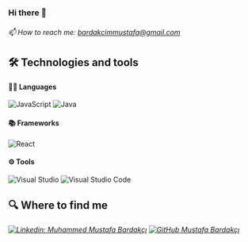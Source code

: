 ### Hi there 👋
###### 📫 How to reach me: bardakcimmustafa@gmail.com

## 🛠  Technologies and tools
#### 🧑‍💻 Languages 
![JavaScript](https://img.shields.io/badge/-JavaScript-black?style=flat-square&logo=javascript)
![Java](https://img.shields.io/badge/-Java-black?style=flat-square&logo=java)
#### 

#### 📚 Frameworks
![React](https://img.shields.io/badge/-React.js-black?style=flat-square&logo=react)


#### ⚙️ Tools
![Visual Studio ](https://img.shields.io/badge/VS-black?&style=for-the-badge&logo=visual-studio-code&logoColor=white)
![Visual Studio Code](https://img.shields.io/badge/VSCode-black?&style=for-the-badge&logo=visual-studio-code)
## 🔍  Where to find me
###### [![Linkedin: Muhammed Mustafa Bardakçı](https://img.shields.io/badge/-LinkedIn-blue?style=flat-square&logo=Linkedin&logoColor=white&link=https://www.linkedin.com/in/muhammed-mustafa-bardak%C3%A7%C4%B1-a49aa3129/)](https://www.linkedin.com/in/muhammed-mustafa-bardak%C3%A7%C4%B1-a49aa3129/) [![GitHub Mustafa Bardakçı](https://img.shields.io/github/followers/halitkalayci?label=follow&style=social)](https://github.com/Mustafaab0) 
<!--
## 📊 Statistics
#### ![visitors](https://visitor-badge.laobi.icu/badge?page_id=halitkalayci)
![stats](https://github-readme-stats.vercel.app/api?username=halitkalayci&&show_icons=true&title_color=ffffff&icon_color=bb2acf&text_color=daf7dc&bg_color=151515)

**Sanchklyc/Sanchklyc** is a ✨ _special_ ✨ repository because its `README.md` (this file) appears on your GitHub profile.

Here are some ideas to get you started:

- 🔭 I’m currently working on ...
- 🌱 I’m currently learning ...
- 👯 I’m looking to collaborate on ...
- 🤔 I’m looking for help with ...
- 💬 Ask me about ...
- 😄 Pronouns: ...
- ⚡ Fun fact: ...
-->
